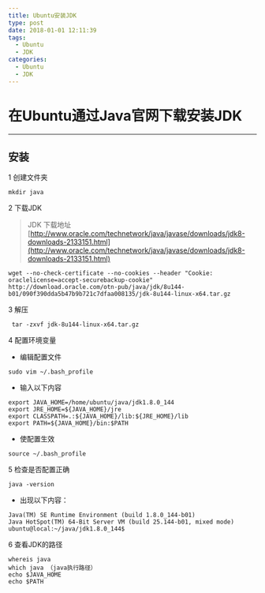```yaml
---
title: Ubuntu安装JDK
type: post
date: 2018-01-01 12:11:39
tags:
  - Ubuntu
  - JDK
categories:
  - Ubuntu
  - JDK
---
```


# 在Ubuntu通过Java官网下载安装JDK

---

## 安装

1 创建文件夹

```
mkdir java
```

2 下载JDK

> JDK 下载地址[http://www.oracle.com/technetwork/java/javase/downloads/jdk8-downloads-2133151.html](http://www.oracle.com/technetwork/java/javase/downloads/jdk8-downloads-2133151.html)

```
wget --no-check-certificate --no-cookies --header "Cookie: oraclelicense=accept-securebackup-cookie" http://download.oracle.com/otn-pub/java/jdk/8u144-b01/090f390dda5b47b9b721c7dfaa008135/jdk-8u144-linux-x64.tar.gz
```

3 解压

```
 tar -zxvf jdk-8u144-linux-x64.tar.gz
```

4 配置环境变量

- 编辑配置文件

```
sudo vim ~/.bash_profile
```

- 输入以下内容

```
export JAVA_HOME=/home/ubuntu/java/jdk1.8.0_144
export JRE_HOME=${JAVA_HOME}/jre
export CLASSPATH=.:${JAVA_HOME}/lib:${JRE_HOME}/lib
export PATH=${JAVA_HOME}/bin:$PATH
```

- 使配置生效

```
source ~/.bash_profile
```

5 检查是否配置正确

```
java -version
```

- 出现以下内容：

```
Java(TM) SE Runtime Environment (build 1.8.0_144-b01)
Java HotSpot(TM) 64-Bit Server VM (build 25.144-b01, mixed mode)
ubuntu@local:~/java/jdk1.8.0_144$
```

6 查看JDK的路径

```
whereis java
which java （java执行路径）
echo $JAVA_HOME
echo $PATH
```

